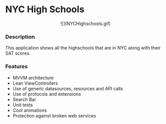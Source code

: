 # NYC High Schools

<div align="center">
  ![](NYCHighschools.gif)
</div>

### Description
This application shows all the highschools that are in NYC along with their SAT scores.

### Features
- MVVM architecture
- Lean ViewControllers
- Use of generic datasources, resources and API calls
- Use of protocols and extensions
- Search Bar
- Unit tests
- Cool animations
- Protection against broken web services

